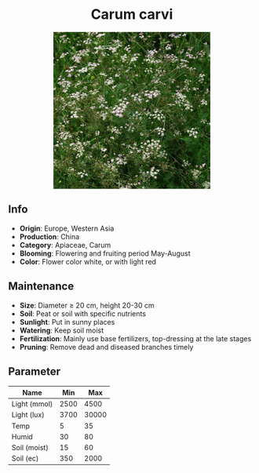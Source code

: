 <h1 align='center'>Carum carvi</h1>
<p align="center">
    <img 
        align='center'
        width='320'
        src="../images/carum carvi.png" 
        alt='Carum carvi' />
</p>

## Info

 - **Origin**: Europe, Western Asia
 - **Production**: China
 - **Category**: Apiaceae, Carum
 - **Blooming**: Flowering and fruiting period May-August
 - **Color**: Flower color white, or with light red

## Maintenance

 - **Size**: Diameter ≥ 20 cm, height 20-30 cm
 - **Soil**: Peat or soil with specific nutrients
 - **Sunlight**: Put in sunny places
 - **Watering**: Keep soil moist
 - **Fertilization**: Mainly use base fertilizers, top-dressing at the late stages
 - **Pruning**: Remove dead and diseased branches timely

## Parameter

| Name         | Min  | Max   |
|--------------|------|-------|
| Light (mmol) | 2500 | 4500  |
| Light (lux)  | 3700 | 30000 |
| Temp         | 5    | 35    |
| Humid        | 30   | 80    |
| Soil (moist) | 15   | 60    |
| Soil (ec)    | 350  | 2000  |
